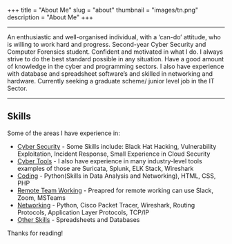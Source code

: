 +++
title = "About Me"
slug = "about"
thumbnail = "images/tn.png"
description = "About Me"
+++

---------------------------
An enthusiastic and well-organised individual, with a ‘can-do’ attitude, who is willing to work hard and progress. Second-year Cyber Security and Computer Forensics student. Confident and motivated in what I do. I always strive to do the best standard possible in any situation. Have a good amount of knowledge in the cyber and programming sectors. I also have experience with database and spreadsheet software’s and skilled in networking and hardware. Currently seeking a graduate scheme/ junior level job in the IT Sector.

---------------------------

## Skills

Some of the areas I have experience in:

* [Cyber Security]() - Some Skills include: Black Hat Hacking, Vulnerability Exploitation, Incident Response, Small Experience in Cloud Security
* [Cyber Tools]() - I also have experience in many industry-level tools examples of those are Suricata, Splunk, ELK Stack, Wireshark
* [Coding]() - Python(Skills in Data Analysis and Networking), HTML, CSS, PHP
* [Remote Team Working]() - Preapred for remote working can use Slack, Zoom, MSTeams
* [Networking]() - Python, Cisco Packet Tracer, Wireshark, Routing Protocols, Application Layer Protocols, TCP/IP
* [Other Skills]() - Spreadsheets and Databases

Thanks for reading!
